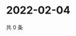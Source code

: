 # 2022-02-04

共 0 条

<!-- BEGIN WEIBO -->
<!-- 最后更新时间 Fri Feb 04 2022 04:14:22 GMT+0800 (China Standard Time) -->

<!-- END WEIBO -->
